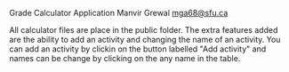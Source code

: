 Grade Calculator Application
Manvir Grewal
mga68@sfu.ca

All calculator files are place in the public folder.
The extra features added are the ability to add an activity and changing the name of an activity. 
You can add an activity by clickin on the button labelled "Add activity" and names can be change by clicking on the any name in the table.
